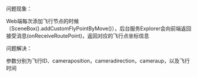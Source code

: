问题现象： 

Web端每次添加飞行节点的时候（SceneBox().addCustomFlyPointByMove()），后台服务Explorer会向前端返回接受消息(onReceiveRoutePoint)，返回对应的飞行点坐标信息



问题解决：


参数分别为飞行ID、cameraposition，cameradirection，cameraup，以及飞行时间